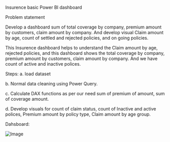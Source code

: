 Insurence basic Power BI dashboard 


Problem statement

Develop a dashboard sum of total coverage by company, premium amount by customers, claim amount by company. And develop visual Claim amount by age, count of settled and rejected policies, and on going policies. 


This Insurence dashboard helps to understand the Claim amount by age, rejected policies, and this dashboard shows the total coverage by company, premium amount by customers, claim amount by company. 
And we have count of active and inactive polices. 

Steps: 
a. load dataset

b. Normal data cleaning using Power Query. 

c. Calculate DAX functions as per our need sum of premium of amount, sum of coverage amount.

d. Develop visuals for count of claim status, count of Inactive and active polices, Premium amount by policy type, Claim amount by age group. 


Dahsboard:

![Image](https://github.com/user-attachments/assets/00609a75-77fe-4c1a-b621-40852c40c0eb)


